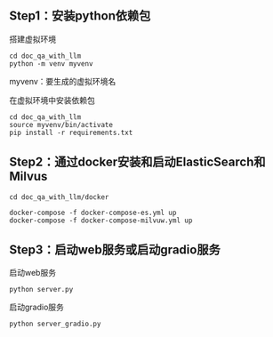 ## Step1：安装python依赖包

搭建虚拟环境

```
cd doc_qa_with_llm
python -m venv myvenv
```

myvenv：要生成的虚拟环境名

在虚拟环境中安装依赖包

```
cd doc_qa_with_llm
source myvenv/bin/activate
pip install -r requirements.txt
```


## Step2：通过docker安装和启动ElasticSearch和Milvus

```
cd doc_qa_with_llm/docker

docker-compose -f docker-compose-es.yml up
docker-compose -f docker-compose-milvuw.yml up
```

## Step3：启动web服务或启动gradio服务

启动web服务

```
python server.py
```

启动gradio服务

```
python server_gradio.py
```
